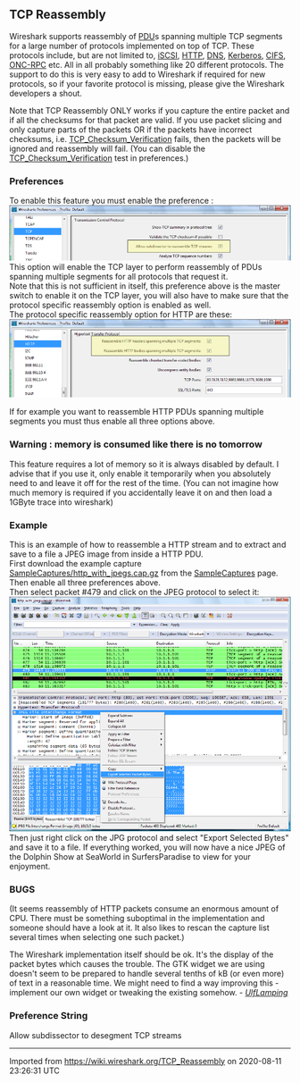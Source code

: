 ## TCP Reassembly

Wireshark supports reassembly of [PDU](/PDU)s spanning multiple TCP segments for a large number of protocols implemented on top of TCP. These protocols include, but are not limited to, [iSCSI](/iSCSI), [HTTP](/HTTP), [DNS](/DNS), [Kerberos](/Kerberos), [CIFS](/CIFS), [ONC-RPC](/ONC-RPC) etc. All in all probably something like 20 different protocols. The support to do this is very easy to add to Wireshark if required for new protocols, so if your favorite protocol is missing, please give the Wireshark developers a shout.

Note that TCP Reassembly ONLY works if you capture the entire packet and if all the checksums for that packet are valid. If you use packet slicing and only capture parts of the packets OR if the packets have incorrect checksums, i.e. [TCP\_Checksum\_Verification](/TCP_Checksum_Verification) fails, then the packets will be ignored and reassembly will fail. (You can disable the [TCP\_Checksum\_Verification](/TCP_Checksum_Verification) test in preferences.)

### Preferences

To enable this feature you must enable the preference :  
![ws\_tcp\_reassembly\_preferences.png](uploads/__moin_import__/attachments/TCP_Reassembly/ws_tcp_reassembly_preferences.png "ws_tcp_reassembly_preferences.png")  
This option will enable the TCP layer to perform reassembly of PDUs spanning multiple segments for all protocols that request it.  
Note that this is not sufficient in itself, this preference above is the master switch to enable it on the TCP layer, you will also have to make sure that the protocol specific reassembly option is enabled as well.  
The protocol specific reassembly option for HTTP are these:  
![ws\_http\_reassembly\_preferences.png](uploads/__moin_import__/attachments/TCP_Reassembly/ws_http_reassembly_preferences.png "ws_http_reassembly_preferences.png")  
  
If for example you want to reassemble HTTP PDUs spanning multiple segments you must thus enable all three options above.

### Warning : memory is consumed like there is no tomorrow

This feature requires a lot of memory so it is always disabled by default. I advise that if you use it, only enable it temporarily when you absolutely need to and leave it off for the rest of the time. (You can not imagine how much memory is required if you accidentally leave it on and then load a 1GByte trace into wireshark)

### Example

This is an example of how to reassemble a HTTP stream and to extract and save to a file a JPEG image from inside a HTTP PDU.  
First download the example capture [SampleCaptures/http\_with\_jpegs.cap.gz](uploads/__moin_import__/attachments/SampleCaptures/http_with_jpegs.cap.gz) from the [SampleCaptures](/SampleCaptures) page.  
Then enable all three preferences above.  
Then select packet \#479 and click on the JPEG protocol to select it:  
![ws\_http\_select\_and\_save.png](uploads/__moin_import__/attachments/TCP_Reassembly/ws_http_select_and_save.png "ws_http_select_and_save.png")  
Then just right click on the JPG protocol and select "Export Selected Bytes" and save it to a file. If everything worked, you will now have a nice JPEG of the Dolphin Show at SeaWorld in SurfersParadise to view for your enjoyment.

### BUGS

(It seems reassembly of HTTP packets consume an enormous amount of CPU. There must be something suboptimal in the implementation and someone should have a look at it. It also likes to rescan the capture list several times when selecting one such packet.)

The Wireshark implementation itself should be ok. It's the display of the packet bytes which causes the trouble. The GTK widget we are using doesn't seem to be prepared to handle several tenths of kB (or even more) of text in a reasonable time. We might need to find a way improving this - implement our own widget or tweaking the existing somehow. - *[UlfLamping](/UlfLamping)*

### Preference String

Allow subdissector to desegment TCP streams

---

Imported from https://wiki.wireshark.org/TCP_Reassembly on 2020-08-11 23:26:31 UTC

